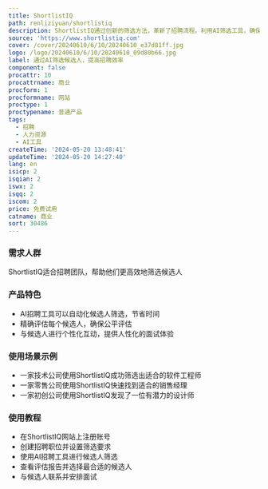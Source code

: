 ```yaml
---
title: ShortlistIQ
path: renliziyuan/shortlistiq
description: ShortlistIQ通过创新的筛选方法，革新了招聘流程。利用AI筛选工具，确保高效选择候选人。
source: 'https://www.shortlistiq.com'
cover: /cover/20240610/6/10/20240610_e37d81ff.jpg
logo: /logo/20240610/6/10/20240610_09d80b66.jpg
label: 通过AI筛选候选人，提高招聘效率
component: false
procattr: 10
procattrname: 商业
procform: 1
procformname: 网站
proctype: 1
proctypename: 普通产品
tags:
  - 招聘
  - 人力资源
  - AI工具
createTime: '2024-05-20 13:48:41'
updateTime: '2024-05-20 14:27:40'
lang: en
isicp: 2
isqian: 2
iswx: 2
isqq: 2
iscom: 2
price: 免费试用
catname: 商业
sort: 30486
---
```




### 需求人群
ShortlistIQ适合招聘团队，帮助他们更高效地筛选候选人

### 产品特色
* AI招聘工具可以自动化候选人筛选，节省时间
* 精确评估每个候选人，确保公平评估
* 与候选人进行个性化互动，提供人性化的面试体验

### 使用场景示例
* 一家技术公司使用ShortlistIQ成功筛选出适合的软件工程师
* 一家零售公司使用ShortlistIQ快速找到适合的销售经理
* 一家初创公司使用ShortlistIQ发现了一位有潜力的设计师

### 使用教程
* 在ShortlistIQ网站上注册账号
* 创建招聘职位并设置筛选要求
* 使用AI招聘工具进行候选人筛选
* 查看评估报告并选择最合适的候选人
* 与候选人联系并安排面试

  
